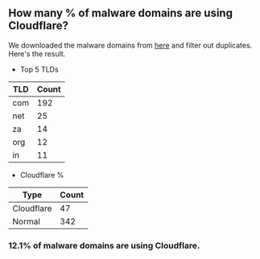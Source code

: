 ## How many % of malware domains are using Cloudflare?


We downloaded the malware domains from [here](https://urlhaus.abuse.ch) and filter out duplicates.
Here's the result.


[//]: # (start replacement)


- Top 5 TLDs

| TLD | Count |
| --- | --- |
| com | 192 |
| net | 25 |
| za | 14 |
| org | 12 |
| in | 11 |


- Cloudflare %

| Type | Count |
| --- | --- |
| Cloudflare | 47 |
| Normal | 342 |


### 12.1% of malware domains are using Cloudflare.
